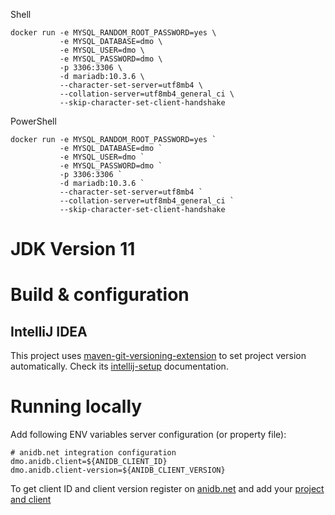 
Shell
```
docker run -e MYSQL_RANDOM_ROOT_PASSWORD=yes \
           -e MYSQL_DATABASE=dmo \
           -e MYSQL_USER=dmo \
           -e MYSQL_PASSWORD=dmo \
           -p 3306:3306 \
           -d mariadb:10.3.6 \
           --character-set-server=utf8mb4 \
           --collation-server=utf8mb4_general_ci \
           --skip-character-set-client-handshake
```

PowerShell
```
docker run -e MYSQL_RANDOM_ROOT_PASSWORD=yes `
           -e MYSQL_DATABASE=dmo `
           -e MYSQL_USER=dmo `
           -e MYSQL_PASSWORD=dmo `
           -p 3306:3306 `
           -d mariadb:10.3.6 `
           --character-set-server=utf8mb4 `
           --collation-server=utf8mb4_general_ci `
           --skip-character-set-client-handshake
```

# JDK Version 11

# Build & configuration

## IntelliJ IDEA

This project uses [maven-git-versioning-extension](https://github.com/qoomon/maven-git-versioning-extension)
to set project version automatically.
Check its [intellij-setup](https://github.com/qoomon/maven-git-versioning-extension#intellij-setup) documentation.

# Running locally

Add following ENV variables server configuration (or property file):
```properties
# anidb.net integration configuration
dmo.anidb.client=${ANIDB_CLIENT_ID}
dmo.anidb.client-version=${ANIDB_CLIENT_VERSION}
```

To get client ID and client version register on [anidb.net](https://anidb.net/) and add your
[project and client](https://anidb.net/perl-bin/animedb.pl?show=client) 

